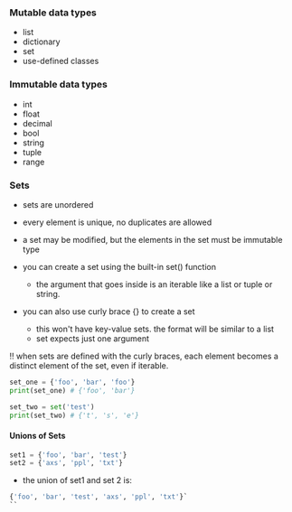 ### Mutable data types
- list
- dictionary
- set
- use-defined classes

### Immutable data types
- int
- float
- decimal
- bool
- string
- tuple
- range

### Sets
- sets are unordered
- every element is unique, no duplicates are allowed
- a set may be modified, but the elements in the set must be immutable type

- you can create a set using the built-in set() function
    - the argument that goes inside is an iterable like a list or tuple or string.
- you can also use curly brace {} to create a set
    - this won't have key-value sets. the format will be similar to a list
    - set expects just one argument

:bangbang: when sets are defined with the curly braces, each element becomes a distinct element of the set, even if iterable.

```python
set_one = {'foo', 'bar', 'foo'}
print(set_one) # {'foo', 'bar'}

set_two = set('test')
print(set_two) # {'t', 's', 'e'}
```

#### Unions of Sets
```python
set1 = {'foo', 'bar', 'test'}
set2 = {'axs', 'ppl', 'txt'}
```
- the union of set1 and set 2 is:
```python
{'foo', 'bar', 'test', 'axs', 'ppl', 'txt'}`
``
